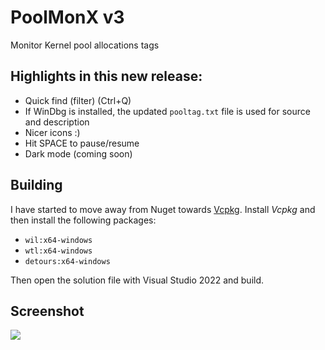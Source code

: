 # PoolMonX v3

Monitor Kernel pool allocations tags

## Highlights in this new release:

* Quick find (filter) (Ctrl+Q)
* If WinDbg is installed, the updated `pooltag.txt` file is used for source and description
* Nicer icons :)
* Hit SPACE to pause/resume
* Dark mode (coming soon)

## Building

I have started to move away from Nuget towards [Vcpkg](https://github.com/microsoft/vcpkg). Install *Vcpkg* and then install the following packages:
* `wil:x64-windows`
* `wtl:x64-windows`
* `detours:x64-windows`

Then open the solution file with Visual Studio 2022 and build.

## Screenshot

![](https://github.com/zodiacon/PoolMonXv3/blob/master/poolmonxv3.png)
